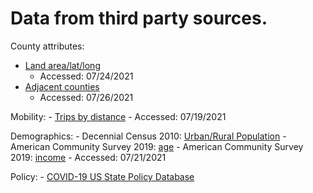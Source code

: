 # Data from third party sources.
County attributes:
  - [Land area/lat/long](https://www.census.gov/geographies/reference-files/time-series/geo/gazetteer-files.2019.html)
    - Accessed: 07/24/2021
  - [Adjacent counties](https://www.census.gov/geographies/reference-files/2010/geo/county-adjacency.html)
    - Accessed: 07/26/2021

  Mobility:
    - [Trips by distance](https://data.bts.gov/Research-and-Statistics/Trips-by-Distance/w96p-f2qv)
      - Accessed: 07/19/2021

  Demographics:
    - Decennial Census 2010: [Urban/Rural Population](https://data.census.gov/)
    - American Community Survey 2019: [age](https://data.census.gov/)
    - American Community Survey 2019: [income](https://data.census.gov/)
        - Accessed: 07/21/2021
        
  Policy:
    - [COVID-19 US State Policy Database](www.tinyurl.com/statepolicies)
